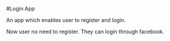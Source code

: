 #Login App

An app which enables user to register and login.

Now user no need to register. They can login through facebook.